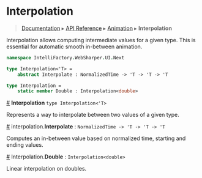 # Interpolation
> [Documentation](../README.md) ▸ [API Reference](API.md) ▸ [Animation](Animation.md) ▸ **Interpolation**

Interpolation allows computing intermediate values for a given type.
This is essential for automatic smooth in-between animation.

```fsharp
namespace IntelliFactory.WebSharper.UI.Next

type Interpolation<'T> =
    abstract Interpolate : NormalizedTime -> 'T -> 'T -> 'T

type Interpolation =
    static member Double : Interpolation<double>
```

<a name="Interpolation" href="#Interpolation">#</a> **Interpolation** `type Interpolation<'T>`

Represents a way to interpolate between two values of a given type.

<a name="Interpolate" href="#Interpolate">#</a> interpolation.**Interpolate** : `NormalizedTime -> 'T -> 'T -> 'T`

Computes an in-between value based on normalized time, starting and ending values.

<a name="Interpolation.Double" href="#Interpolation.Double">#</a> Interpolation.**Double** : `Interpolation<double>`

Linear interpolation on doubles.
